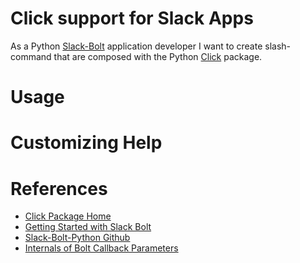 # Click support for Slack Apps

As a Python
[Slack-Bolt](https://slack.dev/bolt-python/tutorial/getting-started)
application developer I want to create slash-command that are composed with the
Python [Click](https://click.palletsprojects.com/) package.

# Usage

# Customizing Help

# References
* [Click Package Home](https://click.palletsprojects.com/)
* [Getting Started with Slack Bolt](https://slack.dev/bolt-python/tutorial/getting-started)
* [Slack-Bolt-Python Github](https://github.com/slackapi/bolt-python)
* [Internals of Bolt Callback Parameters](https://github.com/slackapi/bolt-python/blob/main/slack_bolt/listener/async_internals.py)

